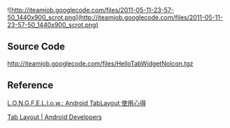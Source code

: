 ![http://iteamjob.googlecode.com/files/2011-05-11-23-57-50_1440x900_scrot.png](http://iteamjob.googlecode.com/files/2011-05-11-23-57-50_1440x900_scrot.png)

## Source Code ##
http://iteamjob.googlecode.com/files/HelloTabWidgetNoIcon.tgz


## Reference ##

[L.O.N.G.F.E.L.l.o.w.: Android TabLayout 使用心得](http://fellong.blogspot.com/2010/05/android-tablayout.html)

[Tab Layout | Android Developers](http://developer.android.com/resources/tutorials/views/hello-tabwidget.html)